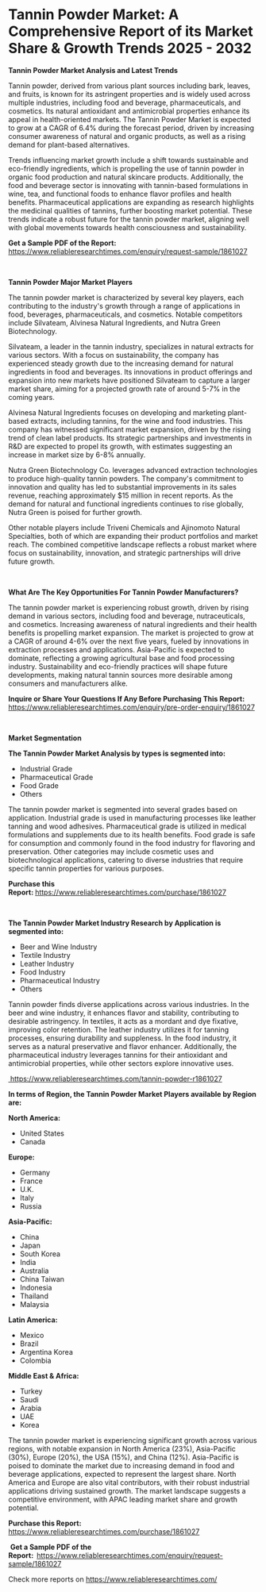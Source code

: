 <p><h1>Tannin Powder Market: A Comprehensive Report of its Market Share & Growth Trends 2025 - 2032</h1></p><p><strong>Tannin Powder Market Analysis and Latest Trends</strong></p>
<p><p>Tannin powder, derived from various plant sources including bark, leaves, and fruits, is known for its astringent properties and is widely used across multiple industries, including food and beverage, pharmaceuticals, and cosmetics. Its natural antioxidant and antimicrobial properties enhance its appeal in health-oriented markets. The Tannin Powder Market is expected to grow at a CAGR of 6.4% during the forecast period, driven by increasing consumer awareness of natural and organic products, as well as a rising demand for plant-based alternatives.</p><p>Trends influencing market growth include a shift towards sustainable and eco-friendly ingredients, which is propelling the use of tannin powder in organic food production and natural skincare products. Additionally, the food and beverage sector is innovating with tannin-based formulations in wine, tea, and functional foods to enhance flavor profiles and health benefits. Pharmaceutical applications are expanding as research highlights the medicinal qualities of tannins, further boosting market potential. These trends indicate a robust future for the tannin powder market, aligning well with global movements towards health consciousness and sustainability.</p></p>
<p><strong>Get a Sample PDF of the Report:&nbsp;</strong> <a href="https://www.reliableresearchtimes.com/enquiry/request-sample/1861027?utm_campaign=2638&utm_medium=2&utm_source=Github&utm_content=ia&utm_term=02042025&utm_id=tannin-powder">https://www.reliableresearchtimes.com/enquiry/request-sample/1861027</a></p>
<p>&nbsp;</p>
<p><strong>Tannin Powder Major Market Players</strong></p>
<p><p>The tannin powder market is characterized by several key players, each contributing to the industry's growth through a range of applications in food, beverages, pharmaceuticals, and cosmetics. Notable competitors include Silvateam, Alvinesa Natural Ingredients, and Nutra Green Biotechnology.</p><p>Silvateam, a leader in the tannin industry, specializes in natural extracts for various sectors. With a focus on sustainability, the company has experienced steady growth due to the increasing demand for natural ingredients in food and beverages. Its innovations in product offerings and expansion into new markets have positioned Silvateam to capture a larger market share, aiming for a projected growth rate of around 5-7% in the coming years.</p><p>Alvinesa Natural Ingredients focuses on developing and marketing plant-based extracts, including tannins, for the wine and food industries. This company has witnessed significant market expansion, driven by the rising trend of clean label products. Its strategic partnerships and investments in R&D are expected to propel its growth, with estimates suggesting an increase in market size by 6-8% annually.</p><p>Nutra Green Biotechnology Co. leverages advanced extraction technologies to produce high-quality tannin powders. The company's commitment to innovation and quality has led to substantial improvements in its sales revenue, reaching approximately $15 million in recent reports. As the demand for natural and functional ingredients continues to rise globally, Nutra Green is poised for further growth.</p><p>Other notable players include Triveni Chemicals and Ajinomoto Natural Specialties, both of which are expanding their product portfolios and market reach. The combined competitive landscape reflects a robust market where focus on sustainability, innovation, and strategic partnerships will drive future growth.</p></p>
<p>&nbsp;</p>
<p><strong>What Are The Key Opportunities For Tannin Powder Manufacturers?</strong></p>
<p><p>The tannin powder market is experiencing robust growth, driven by rising demand in various sectors, including food and beverage, nutraceuticals, and cosmetics. Increasing awareness of natural ingredients and their health benefits is propelling market expansion. The market is projected to grow at a CAGR of around 4-6% over the next five years, fueled by innovations in extraction processes and applications. Asia-Pacific is expected to dominate, reflecting a growing agricultural base and food processing industry. Sustainability and eco-friendly practices will shape future developments, making natural tannin sources more desirable among consumers and manufacturers alike.</p></p>
<p><strong>Inquire or Share Your Questions If Any Before Purchasing This Report:</strong> <a href="https://www.reliableresearchtimes.com/enquiry/pre-order-enquiry/1861027?utm_campaign=2638&utm_medium=2&utm_source=Github&utm_content=ia&utm_term=02042025&utm_id=tannin-powder">https://www.reliableresearchtimes.com/enquiry/pre-order-enquiry/1861027</a></p>
<p>&nbsp;</p>
<p><strong>Market Segmentation</strong></p>
<p><strong>The Tannin Powder Market Analysis by types is segmented into:</strong></p>
<p><ul><li>Industrial Grade</li><li>Pharmaceutical Grade</li><li>Food Grade</li><li>Others</li></ul></p>
<p><p>The tannin powder market is segmented into several grades based on application. Industrial grade is used in manufacturing processes like leather tanning and wood adhesives. Pharmaceutical grade is utilized in medical formulations and supplements due to its health benefits. Food grade is safe for consumption and commonly found in the food industry for flavoring and preservation. Other categories may include cosmetic uses and biotechnological applications, catering to diverse industries that require specific tannin properties for various purposes.</p></p>
<p><strong>Purchase this Report:&nbsp;</strong><a href="https://www.reliableresearchtimes.com/purchase/1861027?utm_campaign=2638&utm_medium=2&utm_source=Github&utm_content=ia&utm_term=02042025&utm_id=tannin-powder">https://www.reliableresearchtimes.com/purchase/1861027</a></p>
<p>&nbsp;</p>
<p><strong>The Tannin Powder Market Industry Research by Application is segmented into:</strong></p>
<p><ul><li>Beer and Wine Industry</li><li>Textile Industry</li><li>Leather Industry</li><li>Food Industry</li><li>Pharmaceutical Industry</li><li>Others</li></ul></p>
<p><p>Tannin powder finds diverse applications across various industries. In the beer and wine industry, it enhances flavor and stability, contributing to desirable astringency. In textiles, it acts as a mordant and dye fixative, improving color retention. The leather industry utilizes it for tanning processes, ensuring durability and suppleness. In the food industry, it serves as a natural preservative and flavor enhancer. Additionally, the pharmaceutical industry leverages tannins for their antioxidant and antimicrobial properties, while other sectors explore innovative uses.</p></p>
<p><a href="https://www.reliableresearchtimes.com/tannin-powder-r1861027?utm_campaign=2638&utm_medium=2&utm_source=Github&utm_content=ia&utm_term=02042025&utm_id=tannin-powder">&nbsp;https://www.reliableresearchtimes.com/tannin-powder-r1861027</a></p>
<p><strong>In terms of Region, the Tannin Powder Market Players available by Region are:</strong></p>
<p>
    <p> <strong> North America: </strong>
        <ul>
            <li>United States</li>
            <li>Canada</li>
        </ul>
        </p> 
    <p> <strong> Europe: </strong>
        <ul>
            <li>Germany</li>
            <li>France</li>
            <li>U.K.</li>
            <li>Italy</li>
            <li>Russia</li>
        </ul>
        </p> 
    <p> <strong> Asia-Pacific: </strong>
        <ul>
            <li>China</li>
            <li>Japan</li>
            <li>South Korea</li>
            <li>India</li>
            <li>Australia</li>
            <li>China Taiwan</li>
            <li>Indonesia</li>
            <li>Thailand</li>
            <li>Malaysia</li>
        </ul>
        </p> 
    <p> <strong> Latin America: </strong>
        <ul>
            <li>Mexico</li>
            <li>Brazil</li>
            <li>Argentina Korea</li>
            <li>Colombia</li>
        </ul>
        </p> 
    <p> <strong> Middle East & Africa: </strong>
        <ul>
            <li>Turkey</li>
            <li>Saudi</li>
            <li>Arabia</li>
            <li>UAE</li>
            <li>Korea</li>
        </ul>
    </p>
    </p>
<p><p>The tannin powder market is experiencing significant growth across various regions, with notable expansion in North America (23%), Asia-Pacific (30%), Europe (20%), the USA (15%), and China (12%). Asia-Pacific is poised to dominate the market due to increasing demand in food and beverage applications, expected to represent the largest share. North America and Europe are also vital contributors, with their robust industrial applications driving sustained growth. The market landscape suggests a competitive environment, with APAC leading market share and growth potential.</p></p>
<p><strong>Purchase this Report: </strong><a href="https://www.reliableresearchtimes.com/purchase/1861027?utm_campaign=2638&utm_medium=2&utm_source=Github&utm_content=ia&utm_term=02042025&utm_id=tannin-powder">https://www.reliableresearchtimes.com/purchase/1861027</a></p>
<p>&nbsp;<strong>Get a Sample PDF of the Report:&nbsp;&nbsp;</strong><a href="https://www.reliableresearchtimes.com/enquiry/request-sample/1861027?utm_campaign=2638&utm_medium=2&utm_source=Github&utm_content=ia&utm_term=02042025&utm_id=tannin-powder">https://www.reliableresearchtimes.com/enquiry/request-sample/1861027</a></p>
<p><strong></strong></p>
<p>Check more reports on <a href="https://www.reliableresearchtimes.com/?utm_campaign=2638&utm_medium=2&utm_source=Github&utm_content=ia&utm_term=02042025&utm_id=tannin-powder">https://www.reliableresearchtimes.com/</a></p>